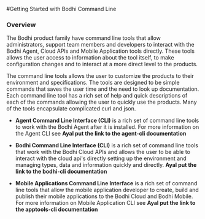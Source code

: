 #Getting Started with Bodhi Command Line 

### Overview
The Bodhi product family have command line tools that allow administrators, support team members and developers to interact with the Bodhi Agent, Cloud APIs and Mobile Application tools directly.  These tools allows the user access to information about the tool itself, to make configuration changes and to interact at a more direct level to the products. 

The command line tools allows the user to customize the products to their environment and specifications.  The tools are designed to be simple commands that saves the user time and the need to look up documentation.  Each command line tool has a rich set of help and quick descriptions of each of the commands allowing the user to quickly use the products.  Many of the tools encapsulate complicated curl and json. 

*  **Agent Command Line Interface (CLI)** is a rich set of command line tools to work with the Bodhi Agent after it is installed. For more information on the Agent CLI see  ****Ayal put the link to the agent-cli documentation****


*  **Bodhi Command Line Interface (CLI)** is a rich set of command line tools that work with the Bodhi Cloud APIs and allows the user to be able to interact with the cloud api's directly setting up the environment and managing types, data and information quickly and directly. ****Ayal put the link to the bodhi-cli documentation****


*  **Mobile Applications Command Line Interface** is a rich set of command line tools that allow the mobile application developer to create, build and publish their mobile applications to the Bodhi Cloud and Bodhi Mobile.  For more information on  Mobile Application CLI see ****Ayal put the link to the apptools-cli documentation****

